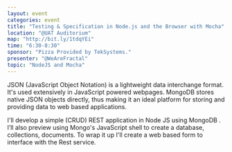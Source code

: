 ```yaml
---
layout: event
categories: event
title: "Testing & Specification in Node.js and the Browser with Mocha"
location: "@UAT Auditorium"
map: "http://bit.ly/1tdqYEi"
time: "6:30-8:30"
sponsor: "Pizza Provided by TekSystems."
presenter: "@WeAreFractal"
topic: "NodeJS and Mocha"
---
```


JSON (JavaScript Object Notation) is a lightweight data interchange format. It's used extensively in JavaScript powered webpages. MongoDB stores native JSON objects directly, thus making it an ideal platform for storing and providing data to web based applications.

I'll develop a simple (CRUD) REST application in Node JS using MongoDB . I’ll also preview using Mongo's JavaScript shell to create a database, collections, documents. To wrap it up I'll create a web based form to interface with the Rest service.